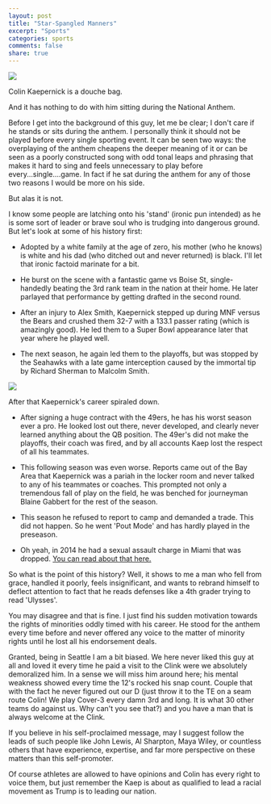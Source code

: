 ```yaml
---
layout: post
title: "Star-Spangled Manners"
excerpt: "Sports"
categories: sports
comments: false
share: true
---
```


![](http://extras.mnginteractive.com/live/media/site568/2013/0911/20130911__49ersSeahawks0911~2.JPG)


Colin Kaepernick is a douche bag.


And it has nothing to do with him sitting during the National Anthem.




Before I get into the background of this guy, let me be clear; I don't care if he stands or sits during the anthem. I personally think it should not be played before every single sporting event. It can be seen two ways: the overplaying of the anthem cheapens the deeper meaning of it or can be seen as a poorly constructed song with odd tonal leaps and phrasing that makes it hard to sing and feels unnecessary to play before every...single....game. In fact if he sat during the anthem for any of those two reasons I would be more on his side.


But alas it is not. 


I know some people are latching onto his 'stand' (ironic pun intended) as he is some sort of leader or brave soul who is trudging into dangerous ground. But let's look at some of his history first:


- Adopted by a white family at the age of zero, his mother (who he knows) is white and his dad (who ditched out and never returned) is black. I'll let that ironic factoid marinate for a bit.


- He burst on the scene with a fantastic game vs Boise St, single-handedly beating the 3rd rank team in the nation at their home. He later parlayed that performance by getting drafted in the second round.

- After an injury to Alex Smith, Kaepernick stepped up during MNF versus the Bears and crushed them 32-7 with a 133.1 passer rating (which is amazingly good). He led them to a Super Bowl appearance later that year where he played well.

- The next season, he again led them to the playoffs, but was stopped by the Seahawks with a late game interception caused by the immortal tip by Richard Sherman to Malcolm Smith. 

![](http://www.seattlesportshell.com/files/2013/08/Sherman-Tip.jpg)


After that Kaepernick's career spiraled down.


- After signing a huge contract with the 49ers, he has his worst season ever a pro. He looked lost out there, never developed, and clearly never learned anything about the QB position. The 49er's did not make the playoffs, their coach was fired, and by all accounts Kaep lost the respect of all his teammates.

- This following season was even worse. Reports came out of the Bay Area that Kaepernick was a pariah in the locker room and never talked to any of his teammates or coaches. This prompted not only a tremendous fall of play on the field, he was benched for journeyman Blaine Gabbert for the rest of the season.

- This season he refused to report to camp and demanded a trade. This did not happen. So he went 'Pout Mode' and has hardly played in the preseason.

- Oh yeah, in 2014 he had a sexual assault charge in Miami that was dropped. [You can read about that here.](http://www.cbssports.com/nfl/news/charges-wont-be-filed-against-colin-kaepernick-after-miami-incident/)


So what is the point of this history? Well, it shows to me a man who fell from grace, handled it poorly, feels insignificant, and wants to rebrand himself to deflect attention to fact that he reads defenses like a 4th grader trying to read 'Ulysses'.


You may disagree and that is fine. I just find his sudden motivation towards the rights of minorities oddly timed with his career. He stood for the anthem every time before and never offered any voice to the matter of minority rights until he lost all his endorsement deals. 


Granted, being in Seattle I am a bit biased. We here never liked this guy at all and loved it every time he paid a visit to the Clink were we absolutely demoralized him. In a sense we will miss him around here; his mental weakness showed every time the 12's rocked his snap count. Couple that with the fact he never figured out our D (just throw it to the TE on a seam route Colin! We play Cover-3 every damn 3rd and long. It is what 30 other teams do against us. Why can't you see that?) and you have a man that is always welcome at the Clink.


If you believe in his self-proclaimed message, may I suggest follow the leads of such people like John Lewis, Al Sharpton, Maya Wiley, or countless others that have experience, expertise, and far more perspective on these matters than this self-promoter. 


Of course athletes are allowed to have opinions and Colin has every right to voice them, but just remember the Kaep is about as qualified to lead a racial movement as Trump is to leading our nation.








